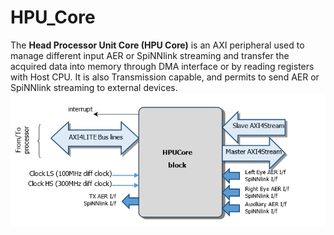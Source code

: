 # HPU_Core
The **Head Processor Unit Core (HPU Core)** is an AXI peripheral used to manage different input AER or SpiNNlink streaming and transfer the acquired data into memory through DMA interface or by reading registers with Host CPU.
It is also Transmission capable, and permits to send AER or SpiNNlink streaming to external devices.
![alt text](https://github.com/event-driven-robotics/HPU_Core/blob/master/doc/HPU_module.PNG)
